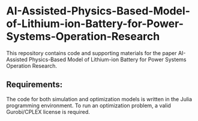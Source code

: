 # AI-Assisted-Physics-Based-Model-of-Lithium-ion-Battery-for-Power-Systems-Operation-Research
This repository contains code and supporting materials for the paper AI-Assisted Physics-Based Model of Lithium-ion Battery for Power Systems Operation Research.



## Requirements:
The code for both simulation and optimization models is written in the Julia programming environment. To run an optimization problem, a valid Gurobi/CPLEX license is required.
